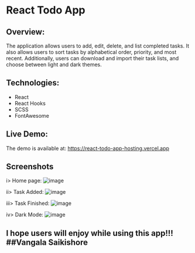# React Todo App

## Overview:

The application allows users to add, edit, delete, and list completed tasks. It also allows users to sort tasks by alphabetical order, priority, and most recent. Additionally, users can download and import their task lists, and choose between light and dark themes.

## Technologies:

 - React
 - React Hooks
 - SCSS
 - FontAwesome

## Live Demo:

The demo is available at: https://react-todo-app-hosting.vercel.app

## Screenshots
i> Home page:
![image](https://github.com/VangalaSaikishore/react-todo-app/assets/114654354/9cbdf512-f346-4c35-8cfe-56479417f9cb)

ii> Task Added:
![image](https://github.com/VangalaSaikishore/react-todo-app/assets/114654354/d27e61b1-d238-4343-90fa-1746a0a1380d)

iii> Task Finished:
![image](https://github.com/VangalaSaikishore/react-todo-app/assets/114654354/a9cfd31d-76d0-4140-b1ac-2b9c8eda7ad2)

iv> Dark Mode:
![image](https://github.com/VangalaSaikishore/react-todo-app/assets/114654354/48b8eea0-b128-4ab1-bc80-584856402faa)


## I hope users will enjoy while using this app!!! ##Vangala Saikishore





